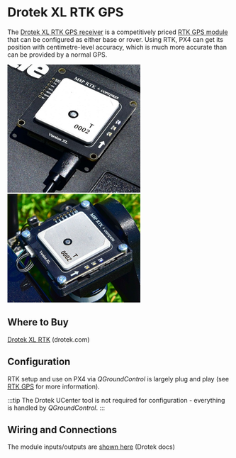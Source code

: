 # Drotek XL RTK GPS

The [Drotek XL RTK GPS receiver](https://store-drotek.com/881-DP0503.html) is a competitively priced [RTK GPS module](../gps_compass/rtk_gps.md) that can be configured as either base or rover. 
Using RTK, PX4 can get its position with centimetre-level accuracy, which is much more accurate than can be provided by a normal GPS.

<img src="../../assets/hardware/gps/rtk_base_drotek_xl_rtk_gps.jpg" width="300px" /> <img src="../../assets/hardware/gps/rtk_rover_drotek_xl_rtk_gps.jpg" width="300px" />

## Where to Buy

[Drotek XL RTK](https://store-drotek.com/881-DP0503.html) (drotek.com)

## Configuration

RTK setup and use on PX4 via *QGroundControl* is largely plug and play (see [RTK GPS](../advanced_features/rtk-gps.md) for more information).

:::tip
The Drotek UCenter tool is not required for configuration - everything is handled by *QGroundControl*.
:::

## Wiring and Connections

The module inputs/outputs are [shown here](https://drotek.gitbooks.io/doc-rtk/content/rtkmodules/schematics.html#xl-rtk-module) (Drotek docs) <!-- link private 18Nov2019 -->
